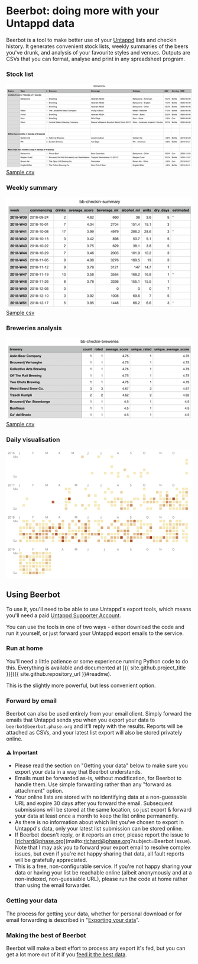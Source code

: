 ---
---
# Beerbot: doing more with your Untappd data

Beerbot is a tool to make better use of your [Untappd](https://untappd.com/) lists and checkin history. 
It generates convenient stock lists, weekly summaries of the beers you've drunk, and analysis of your favourite styles 
and venues. Outputs are CSVs that you can format, analyse and print in any spreadsheet program.

### Stock list
[<img src="images/bb-stocklist.png" alt="Example stocklist">](images/bb-stocklist.png) [Sample csv](files/stocklist-sample.csv)

### Weekly summary
[<img src="images/bb-checkin-summary.png" alt="Example weekly summary">](images/bb-checkin-summary.png) [Sample csv](files/checkin-summary-sample.csv)

### Breweries analysis
[<img src="images/bb-checkin-breweries.png" alt="Example summary">](images/bb-checkin-breweries.png) [Sample csv](files/checkin-breweries-sample.csv)

### Daily visualisation
[<img src="images/drinks.svg" alt="Example visualisation">](images/drinks.svg)

## Using Beerbot

To use it, you'll need to be able to use Untappd's export tools, which means you'll need a paid 
[Untappd Supporter Account](https://untappd.com/supporter).

You can use the tools in one of two ways - either download the code and run it yourself, or just forward your 
Untappd export emails to the service.

### Run at home
You'll need a little patience or some experience running Python code to do this. Everything is available and documented
at [{{ site.github.project_title }}]({{ site.github.repository_url }}#readme).

This is the slightly more powerful, but less convenient option.

### Forward by email
Beerbot can also be used entirely from your email client. Simply forward the emails that Untappd sends you when you 
export your data to `beerbot@beerbot.phase.org` and it'll reply with the results. 
Reports will be attached as CSVs, and your latest list export will also be stored privately online.

#### ⚠️ Important

 - Please read the section on "Getting your data" below to make sure you export your data in a way that Beerbot
 understands.   
 - Emails must be forwarded as-is, without modification, for Beerbot to handle them. Use simple forwarding rather than
 any "forward as attachment" option.
 - Your online lists are stored with no identifying data at a non-guessable URL and expire 30 days after you forward the email. 
 Subsequent submissions will be stored at the same location, so just export & forward your data at least once a month 
 to keep the list online permanently.
 - As there is no information about which list you've chosen to export in Untappd's data, only your latest list submission 
 can be stored online.
 - If Beerbot doesn't reply, or it reports an error, please report the issue to [richard@phase.org](mailto:richard@phase.org?subject=Beerbot Issue). 
 Note that I may ask you to forward your export email to resolve complex issues, but even if you're not happy sharing 
 that data, all fault reports will be gratefully appreciated.
 - This is a free, non-configurable service. If you're not happy sharing your data or having your list be reachable online
 (albeit anonymously and at a non-indexed, non-guessable URL), please run the code at home rather than using the email forwarder.

### Getting your data

The process for getting your data, whether for personal download or for email forwarding is described in 
"[Exporting your data](exporting.md)". 

### Making the best of Beerbot

Beerbot will make a best effort to process any export it's fed, but you can get a lot more out of it if you
[feed it the best data](feedingBeerbot.md).
